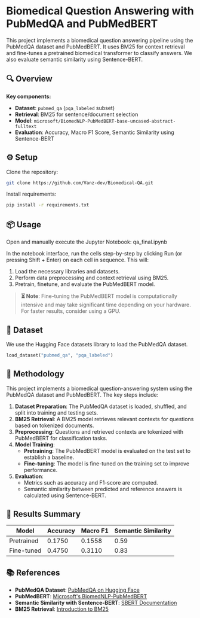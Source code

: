 # Biomedical Question Answering with PubMedQA and PubMedBERT

This project implements a biomedical question answering pipeline using the PubMedQA dataset and PubMedBERT. It uses BM25 for context retrieval and fine-tunes a pretrained biomedical transformer to classify answers. We also evaluate semantic similarity using Sentence-BERT.

## 🔍 Overview

**Key components:**
- **Dataset**: `pubmed_qa` (`pqa_labeled` subset)
- **Retrieval**: BM25 for sentence/document selection
- **Model**: `microsoft/BiomedNLP-PubMedBERT-base-uncased-abstract-fulltext`
- **Evaluation**: Accuracy, Macro F1 Score, Semantic Similarity using Sentence-BERT

## ⚙️ Setup

Clone the repository:

```bash
git clone https://github.com/Vanz-dev/Biomedical-QA.git
```

Install requirements:

```bash
pip install -r requirements.txt
```

## 📦 Usage
Open and manually execute the Jupyter Notebook: qa_final.ipynb

In the notebook interface, run the cells step-by-step by clicking Run (or pressing Shift + Enter) on each cell in sequence. This will:
1. Load the necessary libraries and datasets.
2. Perform data preprocessing and context retrieval using BM25.
3. Pretrain, finetune, and evaluate the PubMedBERT model.

> **⏳ Note**: Fine-tuning the PubMedBERT model is computationally intensive and may take significant time depending on your hardware. For faster results, consider using a GPU.

## 📁 Dataset
We use the Hugging Face datasets library to load the PubMedQA dataset.
```python
load_dataset("pubmed_qa", "pqa_labeled")
```

## 🚀 Methodology

This project implements a biomedical question-answering system using the PubMedQA dataset and PubMedBERT. The key steps include:

1. **Dataset Preparation**: The PubMedQA dataset is loaded, shuffled, and split into training and testing sets.
2. **BM25 Retrieval**: A BM25 model retrieves relevant contexts for questions based on tokenized documents.
3. **Preprocessing**: Questions and retrieved contexts are tokenized with PubMedBERT for classification tasks.
4. **Model Training**:
   - **Pretraining**: The PubMedBERT model is evaluated on the test set to establish a baseline.
   - **Fine-tuning**: The model is fine-tuned on the training set to improve performance.
5. **Evaluation**:
   - Metrics such as accuracy and F1-score are computed.
   - Semantic similarity between predicted and reference answers is calculated using Sentence-BERT. 


## 🧠 Results Summary
| Model       | Accuracy | Macro F1 | Semantic Similarity |
|------------|---------|---------|--------------------|
| Pretrained | 0.1750   | 0.1558  | 0.59              |
| Fine-tuned | 0.4750   | 0.3110  | 0.83              |


## 📚 References

- **PubMedQA Dataset**: [PubMedQA on Hugging Face](https://huggingface.co/datasets/pubmed_qa)
- **PubMedBERT**: [Microsoft's BiomedNLP-PubMedBERT](https://huggingface.co/microsoft/BiomedNLP-PubMedBERT-base-uncased-abstract-fulltext)
- **Semantic Similarity with Sentence-BERT**: [SBERT Documentation](https://www.sbert.net/)
- **BM25 Retrieval**: [Introduction to BM25](https://en.wikipedia.org/wiki/Okapi_BM25)

